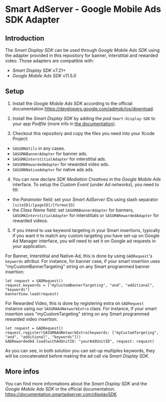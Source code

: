 Smart AdServer - Google Mobile Ads SDK Adapter
==============================================

Introduction
------------
The _Smart Display SDK_ can be used through _Google Mobile Ads SDK_ using the adapter provided in this repository for banner, interstitial and rewarded video. Those adapters are compatible with:
* _Smart Display SDK_ v7.21+
* _Google Mobile Ads SDK_ v11.5.0

Setup
-----

1) Install the _Google Mobile Ads SDK_ according to the official documentation https://developers.google.com/admob/ios/download.

2) Install the _Smart Display SDK_ by adding the _pod_ `Smart-Display-SDK` to your app _Podfile_ (more info in [the documentation](https://documentation.smartadserver.com/displaySDK/ios/gettingstarted.html)).

3) Checkout this repository and copy the files you need into your Xcode Project:

- `SASGMAUtils` in any cases.
- `SASGMABannerAdapter` for banner ads.
- `SASGMAInterstitialAdapter` for interstitial ads.
- `SASGMARewardedAdapter` for rewarded video ads.
- `SASGMANativeAdapter` for native ads ads.

4) You can now declare _SDK Mediation Creatives_ in the _Google Mobile Ads_ interface. To setup the _Custom Event_ (under _Ad networks_), you need to fill:

- the _Parameter_ field: set your _Smart AdServer_ IDs using slash separator `[siteID]/[pageID]/[formatID]`
- the _Class Name_ field: set `SASGMABannerAdapter` for banners, `SASGMAInterstitialAdapter` for interstitials or `SASGMARewardedAdapter` for rewarded videos.

5) If you intend to use keyword targeting in your Smart insertions, typically if you want it to match any custom targeting you have set-up on Google Ad Manager interface, you will need to set it on Google ad requests in your application.

For Banner, Interstitial and Native-Ad, this is done by using `GADRequest`'s `keywords` attribut. For instance, for banner case, if your smart insertion uses "myCustomBannerTargeting" string on any Smart programmed banner insertion:
```
let request = GADRequest()
request.keywords = ["myCustomBannerTargeting", "and", "additional", "keywords"]
bannerView.load(request)
```

For Rewarded Video, this is done by registering extra on `GADRequest` instance using our `SASGMAAdNetworkExtra` class. For instance, if your smart insertion uses "myCustomTargeting" string on any Smart programmed rewarded video insertion:
```
let request = GADRequest()
request.register(SASGMAAdNetworkExtra(keywords: ["myCustomTargeting", "and", "additional", "keywords"]))
GADRewardedAd.load(withAdUnitID: "yourAddUnitID", request: request)
```

As you can see, in both solution you can set-up multiples keywords, they will be concatenated before making the ad call via _Smart Display SDK_.


More infos
----------
You can find more informations about the _Smart Display SDK_ and the _Google Mobile Ads SDK_ in the official documentation:
https://documentation.smartadserver.com/displaySDK
